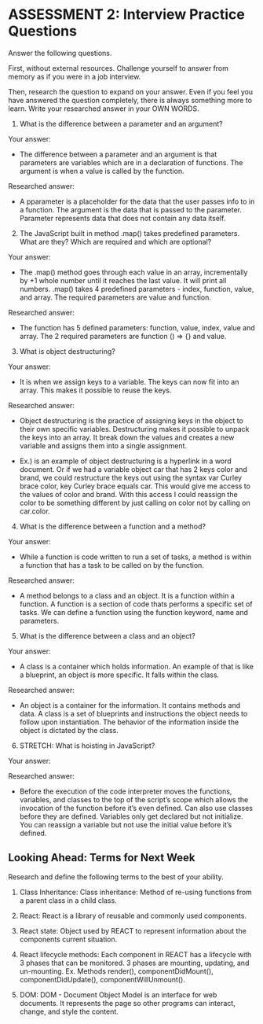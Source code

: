 # ASSESSMENT 2: Interview Practice Questions

Answer the following questions.

First, without external resources. Challenge yourself to answer from memory as if you were in a job interview.

Then, research the question to expand on your answer. Even if you feel you have answered the question completely, there is always something more to learn. Write your researched answer in your OWN WORDS.

1. What is the difference between a parameter and an argument?

  Your answer:
  
  - The difference between a parameter and an argument is that parameters are variables which are in a declaration of functions. The argument is when a value is called by the function.

  Researched answer:
  
  - A pparameter is a placeholder for the data that the user passes info to in a function. The argument is the data that is passed to the parameter. Parameter represents data that does not contain any data itself.



2. The JavaScript built in method .map() takes predefined parameters. What are they? Which are required and which are optional?

  Your answer:
  
  - The .map() method goes through each value in an array, incrementally by +1 whole number until it reaches the last value. It will print all numbers. .map() takes 4 predefined parameters - index, function, value, and array. The required parameters are value and function.

  Researched answer:

  - The function has 5 defined parameters: function, value, index, value and array. The 2 required parameters are function () => {} and value.



3. What is object destructuring?

  Your answer:

  - It is when we assign keys to a variable. The keys can now fit into an array. This makes it possible to reuse the keys. 

  Researched answer:

  - Object destructuring is the practice of assigning keys in the object to their own specific variables. Destructuring makes it possible to unpack the keys into an array. It break down the values and creates a new variable and assigns them into a single assignment.
  
  - Ex.) is an example of object destructuring is a hyperlink in a word document. Or if we had a variable object car that has 2 keys color and brand, we could restructure the keys out using the syntax var Curley brace color, key Curley brace equals car. This would give me access to the values of color and brand. With this access I could reassign the color to be something different by just calling on color not by calling on car.color.




4. What is the difference between a function and a method?

  Your answer:

  - While a function is code written to run a set of tasks, a method is within a function that has a task to be called on by the function.

  Researched answer:

  - A method belongs to a class and an object. It is a function within a function. A function is a section of code thats performs a specific set of tasks. We can define a function using the function keyword, name and parameters.


5. What is the difference between a class and an object?

  Your answer:

  - A class is a container which holds information. An example of that is like a blueprint, an object is more specific. It falls within the class.

  Researched answer:

  - An object is a container for the information. It contains methods and data. A class is a set of blueprints and instructions the object needs to follow upon instantiation. The behavior of the information inside the object is dictated by the class. 



6. STRETCH: What is hoisting in JavaScript?

  Your answer:

  Researched answer:
  
  - Before the execution of the code interpreter moves the functions, variables, and classes to the top of the script’s scope which allows the invocation of the function before it’s even defined.  Can also use classes before they are defined. Variables only get declared but not initialize. You can reassign a variable but not use the initial value before it’s defined.



## Looking Ahead: Terms for Next Week

Research and define the following terms to the best of your ability.

1. Class Inheritance: Class inheritance: Method of re-using functions from a parent class in a child class.

2. React: React is a library of reusable and commonly used components.

3. React state: Object used by REACT to represent information about the components current situation.

4. React lifecycle methods: Each component in REACT has a lifecycle with 3 phases that can be monitored. 3 phases are mounting, updating, and un-mounting. Ex. Methods render(), componentDidMount(), componentDidUpdate(), componentWillUnmount().

5. DOM: DOM - Document Object Model is an interface for web documents. It represents the page so other programs can interact, change, and style the content.
